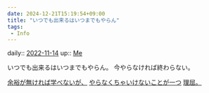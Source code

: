 ```yaml
---
date: 2024-12-21T15:19:54+09:00
title: "いつでも出来るはいつまでもやらん"
tags:
 - Info
---
```


daily:: [2022-11-14](Daily_Note/2022-11-14.md)
up:: [Me](../Bar/Novel/Chaos/Me.md)

いつでも出来るはいつまでもやらん。
今やらなければ終わらない。

[余裕が無ければ学べないが、](余裕が無ければ学べないが、.md)
[やらなくちゃいけないことが一つ](やらなくちゃいけないことが一つ.md)
[理屈。](%E7%90%86%E5%B1%88%E3%80%82.md)